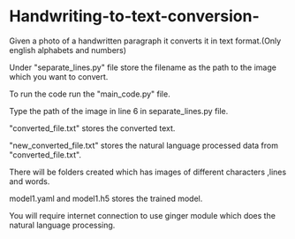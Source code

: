# Handwriting-to-text-conversion-
Given a photo of a handwritten paragraph it converts it in text format.(Only english alphabets and numbers)

Under "separate_lines.py" file store the filename as the path to the image which you want to convert.

To run the code run the "main_code.py" file.

Type the path of the image in line 6 in separate_lines.py file.

"converted_file.txt" stores the converted text.

"new_converted_file.txt" stores the natural language processed data from "converted_file.txt".

There will be folders created which has images of different characters ,lines and words.

model1.yaml and model1.h5 stores the trained model.

You will require internet connection to use ginger module which does the natural language processing.
